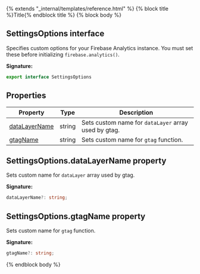 {% extends "_internal/templates/reference.html" %}
{% block title %}Title{% endblock title %}
{% block body %}

## SettingsOptions interface

Specifies custom options for your Firebase Analytics instance. You must set these before initializing `firebase.analytics()`<!-- -->.

<b>Signature:</b>

```typescript
export interface SettingsOptions 
```

## Properties

|  Property | Type | Description |
|  --- | --- | --- |
|  [dataLayerName](./analytics-types.settingsoptions.md#settingsoptionsdatalayername_property) | string | Sets custom name for <code>dataLayer</code> array used by gtag. |
|  [gtagName](./analytics-types.settingsoptions.md#settingsoptionsgtagname_property) | string | Sets custom name for <code>gtag</code> function. |

## SettingsOptions.dataLayerName property

Sets custom name for `dataLayer` array used by gtag.

<b>Signature:</b>

```typescript
dataLayerName?: string;
```

## SettingsOptions.gtagName property

Sets custom name for `gtag` function.

<b>Signature:</b>

```typescript
gtagName?: string;
```
{% endblock body %}
